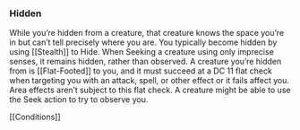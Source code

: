 ### Hidden

While you’re hidden from a creature, that creature knows the space you’re in but can’t tell precisely where you are.
You typically become hidden by using [[Stealth]] to Hide.
When Seeking a creature using only imprecise senses, it remains hidden, rather than observed. A creature you’re hidden from is [[Flat-Footed]] to you, and it must succeed at a DC 11 flat check when targeting you with an attack, spell, or other effect or it fails affect you. Area effects aren’t subject to this flat check.
A creature might be able to use the Seek action to try to observe you.

[[Conditions]]